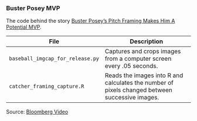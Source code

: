 ### Buster Posey MVP

The code behind the story [Buster Posey’s Pitch Framing Makes Him A Potential MVP](http://fivethirtyeight.com/features/buster-poseys-pitch-framing-makes-him-a-potential-mvp/).

File | Description
---|---------
`baseball_imgcap_for_release.py` | Captures and crops images from a computer screen every .05 seconds.
`catcher_framing_capture.R` | Reads the images into R and calculates the number of pixels changed between successive images.

Source: [Bloomberg Video](https://www.bsports.com/pro#.Vbo2RvlVhBc)
